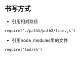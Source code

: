 ## 书写方式
- 引用相对路径
```
require('./path1/path2/file.js')
```
- 引用node_modules里的文件
```
require('lodash')
```